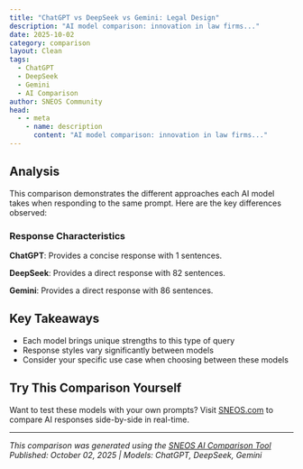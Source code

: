```yaml
---
title: "ChatGPT vs DeepSeek vs Gemini: Legal Design"
description: "AI model comparison: innovation in law firms..."
date: 2025-10-02
category: comparison
layout: Clean
tags:
  - ChatGPT
  - DeepSeek
  - Gemini
  - AI Comparison
author: SNEOS Community
head:
  - - meta
    - name: description
      content: "AI model comparison: innovation in law firms..."
---
```


<ChatComparison
  title="ChatGPT vs DeepSeek vs Gemini: Legal Design"
  prompt="innovation in law firms"
  :responses='{
    "ChatGPT": "Error calling OpenAI API.",
    "DeepSeek": "Of course. Innovation in law firms has moved far beyond just adopting new software. It\u0027s now a strategic imperative focused on improving efficiency, delivering greater client value, and creating new service models in an increasingly competitive market.\n\nHere\u2019s a comprehensive breakdown of innovation in law firms, covering key areas, drivers, challenges, and real-world examples.\n\n### 1. Core Areas of Innovation\n\nLaw firm innovation can be categorized into several key pillars:\n\n#### A. Technological Innovation\nThis is the most visible form of innovation, encompassing the tools and platforms firms use.\n\n*   **Legal Tech Adoption:**\n    *   **AI-Powered Tools:** Using AI for contract review (e.g., Kira Systems, Luminance), due diligence, legal research (e.g., Casetext, Westlaw), and predictive analytics for case outcomes.\n    *   **Document Automation:** Tools like HotDocs or Clarilis that turn complex legal documents into self-service templates, drastically reducing drafting time and errors.\n    *   **E-Discovery \u0026 Data Analytics:** Platforms like Relativity and Logikcull that use machine learning to sift through vast volumes of electronic data for litigation.\n    *   **Practice Management Software:** Integrated platforms (e.g., Clio, PracticePanther) that manage everything from time-tracking and billing to client communication and matter management.\n\n*   **Data-Driven Decision Making:**\n    *   Using data analytics to inform legal strategy, predict judge/jury behavior, set competitive pricing, and identify firm-wide operational efficiencies.\n\n#### B. Process Innovation (\u0022NewLaw\u0022)\nThis involves re-engineering how legal services are delivered, often moving away from the traditional hourly billing model.\n\n*   **Alternative Legal Service Providers (ALSPs):** Many large firms have built or partnered with ALSPs to handle high-volume, repetitive work (like contract management or compliance) more efficiently and at a lower cost.\n*   **Legal Project Management (LPM):** Applying formal project management principles to legal matters. This includes scoping, budgeting, defining deliverables, and managing timelines to ensure matters stay on budget and meet client expectations.\n*   **Agile Workflows:** Borrowing from the tech industry, this involves working in sprints, holding daily stand-up meetings, and continuously adapting to client feedback.\n*   **Unbundled Services:** Offering discrete, limited-scope services (e.g., \u0022ghostwriting\u0022 a legal brief for a self-represented client) instead of full-scope representation.\n\n#### C. Business Model Innovation\nThis is a more fundamental shift in how a law firm creates and captures value.\n\n*   **Alternative Fee Arrangements (AFAs):** Moving beyond the billable hour to fixed fees, subscription models (e.g., \u0022legal department as a service\u0022), contingency fees, and success-based pricing.\n*   **Multi-Disciplinary Practices (MDPs):** Integrating non-lawyer professionals (e.g., technologists, data scientists, consultants) into the firm to offer holistic solutions. While still restricted in many jurisdictions, this is a growing trend.\n*   **Incubators and Venture Arms:** Some forward-thinking firms have launched incubators to fund legal tech startups or created venture arms to invest in them.\n\n#### D. Cultural \u0026 Structural Innovation\nThis is about changing the internal mindset and organization of the firm to foster innovation.\n\n*   **Dedicated Innovation Roles:** Creating positions like **Chief Innovation Officer, Legal Technologist, or Innovation Partner**.\n*   **Innovation Committees and Labs:** Establishing cross-functional teams to research, test, and implement new ideas.\n*   **Training \u0026 Upskilling:** Investing in training programs to ensure lawyers and staff are proficient with new technologies and methodologies.\n*   **Psychological Safety:** Creating an environment where lawyers feel safe to experiment, fail, and learn without penalty.\n\n### 2. Key Drivers of Innovation\n\n*   **Client Demand:** Sophisticated corporate clients are demanding more efficiency, predictability, and value. They often have their own legal ops teams and expect their outside counsel to be equally innovative.\n*   **Competition:** Competition is no longer just from other law firms. It comes from the \u0022Big Four\u0022 accounting firms, ALSPs, and in-house legal departments taking on more work.\n*   **Technology Proliferation:** The sheer volume and capability of legal tech tools make innovation more accessible and necessary to keep up.\n*   **Profitability Pressure:** Firms are constantly seeking ways to improve margins. Efficient processes and alternative pricing can lead to higher profitability than the billable hour.\n*   **Talent Attraction \u0026 Retention:** The next generation of lawyers wants to work with modern tools and efficient processes, not fight against outdated ones.\n\n### 3. Common Challenges \u0026 Barriers\n\n*   **The Billable Hour Model:** This is the single biggest barrier. It incentivizes time spent over efficiency and value delivered, creating a direct financial disincentive for innovation that saves time.\n*   **Cultural Resistance:** The legal profession is inherently risk-averse and steeped in tradition. The phrase \u0022We\u0027ve always done it this way\u0022 is a powerful force against change.\n*   **Lack of Expertise:** Many partners are experts in law, not in technology, project management, or process design.\n*   **Cost and ROI Uncertainty:** Investing in new technology and training is expensive, and the return on investment can be difficult to quantify in the short term.\n*   **Regulatory Restrictions:** Rules around unauthorized practice of law and restrictions on non-lawyer ownership of firms (e.g., the U.S. prohibition, unlike the UK\u0027s ABS model) can hinder certain business model innovations.\n\n### 4. Real-World Examples\n\n*   **Allen \u0026 Overy (A\u0026O):** A global leader with **Fuse**, a tech innovation space in its London office housing a curated group of legal tech startups. They also have **aosphere**, a subsidiary that provides online legal compliance services.\n*   **Dentons:** Created **NextLaw Labs**, a venture-backed global collaborative focused on developing and investing in new technologies and legal service models.\n*   **Baker McKenzie:** Has a well-established global **Legal Operations \u0026 Technology Services** team that helps clients with process improvement and tech implementation, not just legal advice.\n*   **Ogletree Deakins:** Developed its own proprietary case management and analytics platform to provide data-driven insights to its clients on employment law trends and litigation risks.\n\n### The Future of Innovation in Law Firms\n\nThe trajectory points towards:\n\n1.  **Embedded AI:** AI will become a standard, integrated part of every lawyer\u0027s workflow, from drafting to research to strategy.\n2.  **Productization of Services:** Firms will increasingly package their expertise into standardized, scalable \u0022products\u0022 (e.g., a compliance check-up service) rather than purely bespoke advice.\n3.  **Hyper-Personalization:** Using data to provide highly tailored legal advice and predict client-specific risks.\n4.  **Focus on the Client Experience:** Innovation will be judged by how it improves the client\u0027s journey, making it more transparent, collaborative, and less stressful.\n\nIn conclusion, innovation in law firms is no longer a niche interest but a core strategic function. The most successful firms of the future will be those that can effectively blend deep legal expertise with cutting-edge technology, efficient processes, and a client-centric business model.",
    "Gemini": "Innovation in law firms is no longer a nice-to-have, but a necessity for survival and growth. Clients are demanding more value, technology is rapidly changing the landscape, and competition is fierce. Here\u0027s a breakdown of key areas of innovation and examples:\n\n**1. Technology Adoption \u0026 Development:**\n\n*   **AI \u0026 Automation:**\n    *   **Document Review \u0026 E-Discovery:** Using AI to quickly and accurately analyze large volumes of documents, significantly reducing time and costs. (e.g., Kira Systems, Relativity)\n    *   **Contract Analysis:**  Leveraging AI to extract key clauses, identify risks, and ensure compliance in contracts. (e.g.,  ContractPodAi,  LawGeex)\n    *   **Legal Research:** Employing AI-powered search tools to find relevant case law and legal precedents more efficiently. (e.g., Westlaw Edge, LexisNexis)\n    *   **Automated Legal Drafting:** Using software to generate standard legal documents like NDAs, wills, and leases. (e.g.,  Afterpattern, Documate)\n    *   **Chatbots:** Providing 24/7 client support and answering basic legal questions. (e.g.,  Many firms are developing or using chatbots via their websites.)\n    *   **Workflow Automation:** Streamlining internal processes like client onboarding, billing, and knowledge management. (e.g., Clio, MyCase)\n*   **Cloud Computing:**  Moving data and applications to the cloud for increased accessibility, collaboration, and security.\n*   **Data Analytics:** Using data to gain insights into firm performance, client behavior, and market trends.  This includes pricing strategies, resource allocation, and identifying new business opportunities.\n*   **Cybersecurity:**  Investing in robust cybersecurity measures to protect client data and firm assets.  This is increasingly critical given the sensitive nature of legal information.\n*   **Blockchain Technology:**  Exploring the potential of blockchain for secure document storage, smart contracts, and identity verification. (While still nascent, its potential is significant)\n\n**2. New Service Delivery Models:**\n\n*   **Alternative Fee Arrangements (AFAs):** Moving away from hourly billing and offering fixed fees, value-based pricing, subscriptions, or contingency fees.  This provides clients with greater predictability and incentivizes efficiency.\n*   **Legal Project Management (LPM):** Applying project management principles to legal matters to improve efficiency, transparency, and communication.  This helps control costs and meet deadlines.\n*   **Legal Process Outsourcing (LPO):**  Outsourcing routine legal tasks to specialized providers, often located in lower-cost jurisdictions.  This allows firms to focus on higher-value work. (e.g.,  UnitedLex,  Elevate Services)\n*   **Online Legal Platforms:**  Creating online platforms that provide clients with access to legal information, self-help tools, and online legal services. (e.g.,  Rocket Lawyer, LegalZoom - while these are not law firms, firms can adapt similar models)\n*   **Unbundled Legal Services:** Offering clients specific, discrete legal services rather than full representation.  This makes legal assistance more accessible and affordable.\n\n**3. Client-Centric Innovation:**\n\n*   **Improved Communication \u0026 Transparency:** Utilizing client portals, regular updates, and proactive communication to keep clients informed and engaged.\n*   **Client Feedback Mechanisms:**  Actively soliciting and acting on client feedback to improve service delivery and satisfaction.  This can include surveys, interviews, and advisory boards.\n*   **Design Thinking:**  Using design thinking methodologies to understand client needs and develop innovative solutions.\n*   **Industry Specialization:**  Developing deep expertise in specific industries to provide clients with tailored legal advice and solutions.\n*   **Focus on Client Business Goals:**  Understanding clients\u0027 business objectives and providing legal advice that aligns with their strategic goals.\n\n**4. Internal Process Innovation:**\n\n*   **Knowledge Management:**  Creating systems to capture, organize, and share knowledge within the firm. This improves efficiency and reduces redundancy.\n*   **Collaboration Tools:**  Using collaboration platforms to facilitate communication and teamwork among lawyers and staff. (e.g., Slack, Microsoft Teams)\n*   **Diversity \u0026 Inclusion Initiatives:**  Creating a more diverse and inclusive workforce to attract top talent and better serve a diverse clientele.\n*   **Flexible Work Arrangements:**  Offering flexible work options, such as remote work and flexible hours, to improve employee satisfaction and retention.\n*   **Training \u0026 Development:**  Investing in training and development programs to equip lawyers and staff with the skills they need to succeed in a rapidly changing legal landscape. This includes technological proficiency, business acumen, and client relationship management skills.\n*   **Flattened Hierarchies:**  Moving away from traditional hierarchical structures to foster a more collaborative and innovative culture.\n\n**5. Cultural Innovation:**\n\n*   **Embracing Experimentation:**  Creating a culture that encourages experimentation and risk-taking.\n*   **Promoting Collaboration:**  Breaking down silos and fostering collaboration among different practice groups and departments.\n*   **Empowering Employees:**  Giving employees more autonomy and responsibility.\n*   **Fostering a Growth Mindset:**  Encouraging employees to embrace challenges and learn from failures.\n*   **Open Communication:**  Creating a culture of open communication and transparency.\n\n**Challenges to Innovation in Law Firms:**\n\n*   **Risk Aversion:** Law firms are often risk-averse due to the high stakes involved in legal matters.\n*   **Partner Resistance:**  Partners may be resistant to change, particularly if it threatens their established practices or compensation models.\n*   **Lack of Resources:**  Some firms may lack the financial or human resources to invest in innovation.\n*   **Regulatory Constraints:**  The legal profession is heavily regulated, which can limit the scope of innovation.\n*   **Legacy Technology:**  Firms may be burdened by outdated technology systems that are difficult to integrate with new technologies.\n*   **Measuring ROI:**  It can be difficult to measure the return on investment (ROI) of innovation initiatives.\n\n**Overcoming Challenges:**\n\n*   **Leadership Support:**  Strong leadership support is essential for driving innovation.\n*   **Clear Vision \u0026 Strategy:**  Firms need a clear vision and strategy for innovation.\n*   **Dedicated Resources:**  Allocating sufficient resources to innovation initiatives.\n*   **Pilot Programs:**  Testing new ideas through pilot programs before implementing them firm-wide.\n*   **Communication \u0026 Training:**  Communicating the benefits of innovation to employees and providing them with the necessary training.\n*   **Collaboration with External Partners:**  Partnering with technology vendors, consultants, and other organizations to access expertise and resources.\n\n**Examples of Innovative Law Firms:**\n\nWhile many firms are innovating, some examples include:\n\n*   **Allen \u0026 Overy:**  Known for their use of technology and data analytics.\n*   **Baker McKenzie:**  Has a strong focus on innovation and client service.\n*   **Dentons:**  Aggressively pursuing technology adoption and new service delivery models.\n*   **Latham \u0026 Watkins:**  Investing heavily in technology and innovation initiatives.\n*   **Pinsent Masons:**  Utilizing technology to improve efficiency and client service.\n\nUltimately, successful innovation in law firms requires a holistic approach that addresses technology, service delivery, internal processes, and firm culture. Firms that embrace innovation are better positioned to adapt to the changing legal landscape and thrive in the future. Remember to stay informed about emerging technologies and trends, actively listen to client needs, and foster a culture of experimentation and continuous improvement.\n"
  }'
  published-date="03:10"
/>

## Analysis

This comparison demonstrates the different approaches each AI model takes when responding to the same prompt. Here are the key differences observed:

### Response Characteristics

**ChatGPT**: Provides a concise response with 1 sentences. 

**DeepSeek**: Provides a direct response with 82 sentences. 

**Gemini**: Provides a direct response with 86 sentences. 

## Key Takeaways

- Each model brings unique strengths to this type of query
- Response styles vary significantly between models
- Consider your specific use case when choosing between these models

## Try This Comparison Yourself

Want to test these models with your own prompts? Visit [SNEOS.com](https://sneos.com) to compare AI responses side-by-side in real-time.

---

*This comparison was generated using the [SNEOS AI Comparison Tool](https://sneos.com)*
*Published: October 02, 2025 | Models: ChatGPT, DeepSeek, Gemini*
